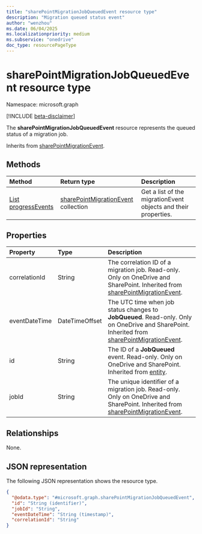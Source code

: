 ```yaml
---
title: "sharePointMigrationJobQueuedEvent resource type"
description: "Migration queued status event"
author: "wenzhou"
ms.date: 06/04/2025
ms.localizationpriority: medium
ms.subservice: "onedrive"
doc_type: resourcePageType
---
```


# sharePointMigrationJobQueuedEvent resource type

Namespace: microsoft.graph

[!INCLUDE [beta-disclaimer](../../includes/beta-disclaimer.md)]

The **sharePointMigrationJobQueuedEvent** resource represents the queued status of a migration job.

Inherits from [sharePointMigrationEvent](../resources/sharepointmigrationevent.md).

## Methods
|Method|Return type|Description|
|:---|:---|:---|
|[List progressEvents](../api/filestoragecontainer-migrationjob-list-progressevents.md)|[sharePointMigrationEvent](../resources/sharepointmigrationevent.md) collection|Get a list of the migrationEvent objects and their properties.|

## Properties
|Property|Type|Description|
|:---|:---|:---|
|correlationId|String|The correlation ID of a migration job. Read-only. Only on OneDrive and SharePoint. Inherited from [sharePointMigrationEvent](../resources/sharepointmigrationevent.md).|
|eventDateTime|DateTimeOffset|The UTC time when job status changes to **JobQueued**. Read-only. Only on OneDrive and SharePoint. Inherited from [sharePointMigrationEvent](../resources/sharepointmigrationevent.md).|
|id|String|The ID of a **JobQueued** event. Read-only. Only on OneDrive and SharePoint. Inherited from [entity](../resources/entity.md).|
|jobId|String|The unique identifier of a migration job. Read-only. Only on OneDrive and SharePoint. Inherited from [sharePointMigrationEvent](../resources/sharepointmigrationevent.md).|

## Relationships
None.

## JSON representation
The following JSON representation shows the resource type.
<!-- {
  "blockType": "resource",
  "keyProperty": "id",
  "@odata.type": "microsoft.graph.sharePointMigrationJobQueuedEvent",
  "baseType": "microsoft.graph.sharePointMigrationEvent",
  "openType": false
}
-->
``` json
{
  "@odata.type": "#microsoft.graph.sharePointMigrationJobQueuedEvent",
  "id": "String (identifier)",
  "jobId": "String",
  "eventDateTime": "String (timestamp)",
  "correlationId": "String"
}
```

